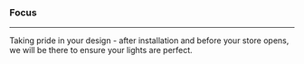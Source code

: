 ### Focus
* * *

Taking pride in your design - after installation and before your store opens, we will be there to ensure your lights are perfect.
